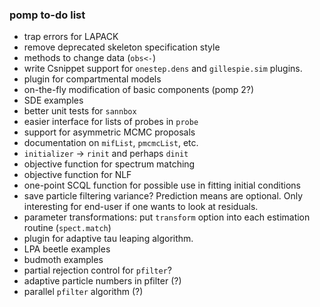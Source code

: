### pomp to-do list

- trap errors for LAPACK
- remove deprecated skeleton specification style
- methods to change data (`obs<-`)
- write Csnippet support for `onestep.dens` and `gillespie.sim` plugins.
- plugin for compartmental models
- on-the-fly modification of basic components (pomp 2?)
- SDE examples
- better unit tests for `sannbox`
- easier interface for lists of probes in `probe`
- support for asymmetric MCMC proposals
- documentation on `mifList`, `pmcmcList`, etc.
- `initializer` -> `rinit` and perhaps `dinit`
- objective function for spectrum matching
- objective function for NLF
- one-point SCQL function for possible use in fitting initial conditions
- save particle filtering variance?
    Prediction means are optional.
	Only interesting for end-user if one wants to look at residuals.
- parameter transformations: put `transform` option into each estimation routine (`spect.match`)
- plugin for adaptive tau leaping algorithm.
- LPA beetle examples
- budmoth examples
- partial rejection control for `pfilter`?
- adaptive particle numbers in pfilter (?)
- parallel `pfilter` algorithm (?)
